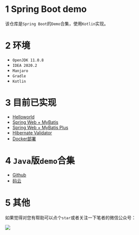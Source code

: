 # 1 Spring Boot demo

该仓库是`Spring Boot`的`Demo`合集，使用`Kotlin`实现。

# 2 环境

- `OpenJDK 11.0.8`
- `IDEA 2020.2`
- `Manjaro`
- `Gradle`
- `Kotlin`

# 3 目前已实现

- [Helloworld](https://github.com/2293736867/SpringBootDemoKotlin/tree/master/DemoHelloworld)
- [Spring Web + MyBatis](https://github.com/2293736867/SpringBootDemoKotlin/tree/master/WebWithMybatis)
- [Spring Web + MyBatis Plus](https://github.com/2293736867/SpringBootDemoKotlin/tree/master/WebWithMyBatisPlus)
- [Hibernate Validator](https://github.com/2293736867/SpringBootDemoKotlin/tree/master/HibernateValidator)
- [Docker部署](https://github.com/2293736867/SpringBootDemoKotlin/tree/master/Docker)

# 4 `Java`版`demo`合集

- [Github](https://github.com/2293736867/SpringBootDemoJava)
- [码云](https://gitee.com/u6b7b5fc3/SpringBootDemoJava)


# 5 其他

如果觉得对您有帮助可以点个`star`或者关注一下笔者的微信公众号：

![](https://img-blog.csdnimg.cn/20200806194605566.gif)
